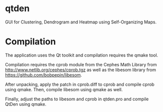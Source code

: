 qtden
=====

GUI for Clustering, Dendrogram and Heatmap using Self-Organizing Maps.


Compilation
===========

The application uses the Qt toolkit and compilation requires the qmake tool.

Compilation requires the cprob module from the Cephes Math Library from http://www.netlib.org/cephes/cprob.tgz as well as the libesom library from https://github.com/bobpepin/libesom.

After unpacking, apply the patch in cprob.diff to cprob and compile cprob using qmake.
Then, compile libesom using qmake as well.

Finally, adjust the paths to libesom and cprob in qtden.pro and compile QtDen using qmake.

